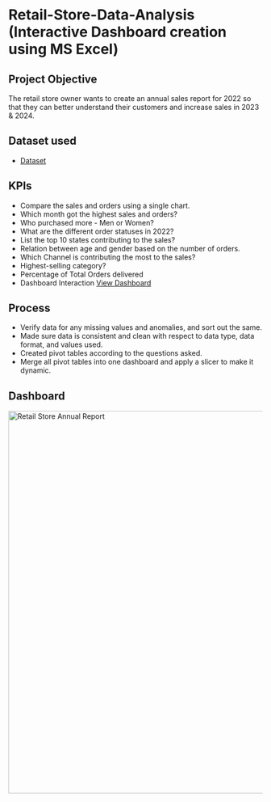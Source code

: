 # Retail-Store-Data-Analysis (Interactive Dashboard creation using MS Excel)
## Project Objective
The retail store owner wants to create an annual sales report for 2022 so that they can better understand their customers and increase sales in 2023 & 2024.

## Dataset used 

- <a href = "https://github.com/priyanshu50575/Retail-Store-Data-Analysis-in-Excel/blob/main/Retail%20Store%20Data%20Analysis.xlsx">Dataset</a>

## KPIs

- Compare the sales and orders using a single chart.
- Which month got the highest sales and orders?
- Who purchased more - Men or Women?
- What are the different order statuses in 2022?
- List the top 10 states contributing to the sales?
- Relation between age and gender based on the number of orders.
- Which Channel is contributing the most to the sales?
- Highest-selling category?
- Percentage of Total Orders delivered
- Dashboard Interaction <a href="https://github.com/priyanshu50575/Retail-Store-Data-Analysis-in-Excel/blob/main/Retail%20Store%20Annual%20Report.PNG"> View Dashboard </a>

## Process

- Verify data for any missing values and anomalies, and sort out the same.
- Made sure data is consistent and clean with respect to data type, data format, and values used.
- Created pivot tables according to the questions asked.
- Merge all pivot tables into one dashboard and apply a slicer to make it dynamic.

## Dashboard
<img width="1623" height="757" alt="Retail Store Annual Report" src="https://github.com/user-attachments/assets/22f5e6bd-751f-402e-8c54-eba7dbd3c4fa" />


